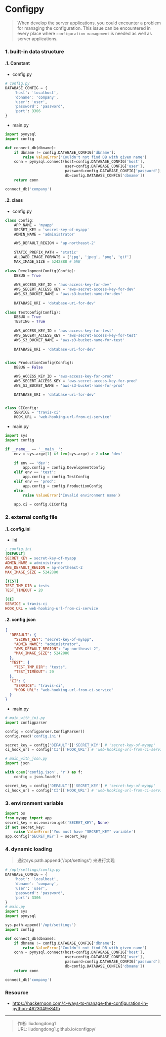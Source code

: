 # Configpy


> When develop the server applications, you could encounter a problem for managing the configuration. This issue can be encountered in every place where `configuration management` is needed as well as server applications.

### 1. built-in data structure

#### .1. Constant

- config.py

```python
# config.py
DATABASE_CONFIG = {
    'host': 'localhost',
    'dbname': 'company',
    'user': 'user',
    'password': 'password',
    'port': 3306
}
```

- main.py

```python
import pymysql
import config

def connect_db(dbname):
    if dbname != config.DATABASE_CONFIG['dbname']:
        raise ValueError("Couldn't not find DB with given name")
    conn = pymysql.connect(host=config.DATABASE_CONFIG['host'],
                           user=config.DATABASE_CONFIG['user'],
                           password=config.DATABASE_CONFIG['password'],
                           db=config.DATABASE_CONFIG['dbname'])
    return conn

connect_db('company')
```

#### .2. class

- config.py

```python
class Config:
    APP_NAME = 'myapp'
    SECRET_KEY = 'secret-key-of-myapp'
    ADMIN_NAME = 'administrator'

    AWS_DEFAULT_REGION = 'ap-northeast-2'
    
    STATIC_PREFIX_PATH = 'static'
    ALLOWED_IMAGE_FORMATS = ['jpg', 'jpeg', 'png', 'gif']
    MAX_IMAGE_SIZE = 5242880 # 5MB
    
class DevelopmentConfig(Config):
    DEBUG = True
    
    AWS_ACCESS_KEY_ID = 'aws-access-key-for-dev'
    AWS_SECERT_ACCESS_KEY = 'aws-secret-access-key-for-dev'
    AWS_S3_BUCKET_NAME = 'aws-s3-bucket-name-for-dev'
    
    DATABASE_URI = 'database-uri-for-dev'
    
class TestConfig(Config):
    DEBUG = True
    TESTING = True
    
    AWS_ACCESS_KEY_ID = 'aws-access-key-for-test'
    AWS_SECERT_ACCESS_KEY = 'aws-secret-access-key-for-test'
    AWS_S3_BUCKET_NAME = 'aws-s3-bucket-name-for-test'
    
    DATABASE_URI = 'database-uri-for-dev'
  

class ProductionConfig(Config):
    DEBUG = False

    AWS_ACCESS_KEY_ID = 'aws-access-key-for-prod'
    AWS_SECERT_ACCESS_KEY = 'aws-secret-access-key-for-prod'
    AWS_S3_BUCKET_NAME = 'aws-s3-bucket-name-for-prod'

    DATABASE_URI = 'database-uri-for-dev'


class CIConfig:
    SERVICE = 'travis-ci'
    HOOK_URL = 'web-hooking-url-from-ci-service'
```

- main.py

```python
import sys
import config

if __name__ == '__main__':
    env = sys.argv[1] if len(sys.argv) > 2 else 'dev'
    
    if env == 'dev':
        app.config = config.DevelopmentConfig
    elif env == 'test':
        app.config = config.TestConfig
    elif env == 'prod':
        app.config = config.ProductionConfig
    else:
        raise ValueError('Invalid environment name')
   
    app.ci = config.CIConfig
```

### 2. external config file

#### .1. config.ini 

- ini

```ini
; config.ini
[DEFAULT]
SECRET_KEY = secret-key-of-myapp
ADMIN_NAME = administrator
AWS_DEFAULT_REGION = ap-northeast-2
MAX_IMAGE_SIZE = 5242880

[TEST]
TEST_TMP_DIR = tests
TEST_TIMEOUT = 20

[CI]
SERVICE = travis-ci
HOOK_URL = web-hooking-url-from-ci-service
```

#### .2. config.json

```json
{
  "DEFAULT": {
    "SECRET_KEY": "secret-key-of-myapp",
    "ADMIN_NAME": "administrator",
    "AWS_DEFAULT_REGION": "ap-northeast-2",
    "MAX_IMAGE_SIZE": 5242880
  },
  "TEST": {
    "TEST_TMP_DIR": "tests",
    "TEST_TIMEOUT": 20
  },
  "CI": {
    "SERVICE": "travis-ci",
    "HOOK_URL": "web-hooking-url-from-ci-service"
  }
}
```

- main.py

```python
# main_with_ini.py
import configparser

config = configparser.ConfigParser()
config.read('config.ini')

secret_key = config['DEFAULT']['SECRET_KEY'] # 'secret-key-of-myapp'
ci_hook_url = config['CI']['HOOK_URL'] # 'web-hooking-url-from-ci-service'

# main_with_json.py
import json

with open('config.json', 'r') as f:
    config = json.load(f)

secret_key = config['DEFAULT']['SECRET_KEY'] # 'secret-key-of-myapp'
ci_hook_url = config['CI']['HOOK_URL'] # 'web-hooking-url-from-ci-service'
```

### 3. environment variable

```python
import os
from myapp import app
secret_key = os.environ.get('SECRET_KEY', None)
if not secret_key:
    raise ValueError('You must have "SECRET_KEY" variable')
app.config['SECRET_KEY'] = secert_key
```

### 4. dynamic loading

> 通过sys.path.append('/opt/settings')  来进行实现

```python
# /opt/settings/config.py
DATABASE_CONFIG = {
    'host': 'localhost',
    'dbname': 'company',
    'user': 'user',
    'password': 'password',
    'port': 3306
}
# main.py
import sys
import pymysql

sys.path.append('/opt/settings')    
import config

def connect_db(dbname):
    if dbname != config.DATABASE_CONFIG['dbname']:
        raise ValueError("Couldn't not find DB with given name")
    conn = pymysql.connect(host=config.DATABASE_CONFIG['host'],
                           user=config.DATABASE_CONFIG['user'],
                           password=config.DATABASE_CONFIG['password'],
                           db=config.DATABASE_CONFIG['dbname'])
    return conn

connect_db('company')
```

### Resource

- https://hackernoon.com/4-ways-to-manage-the-configuration-in-python-4623049e841b



---

> 作者: liudongdong1  
> URL: liudongdong1.github.io/configpy/  

